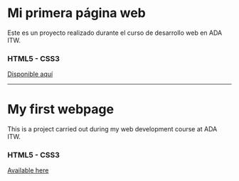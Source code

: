 # Mi primera página web

Este es un proyecto realizado durante el curso de desarrollo web en ADA ITW.

### HTML5 - CSS3

[Disponible aquí](https://sofialiendro.github.io/portfolio-Sofia/TP-1)

---

# My first webpage

This is a project carried out during my web development course at ADA ITW.

### HTML5 - CSS3

[Available here](https://sofialiendro.github.io/portfolio-Sofia/TP-1)

